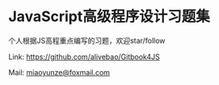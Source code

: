 # JavaScript高级程序设计习题集

个人根据JS高程重点编写的习题，欢迎star/follow

Link: https://github.com/alivebao/Gitbook4JS

Mail: miaoyunze@foxmail.com